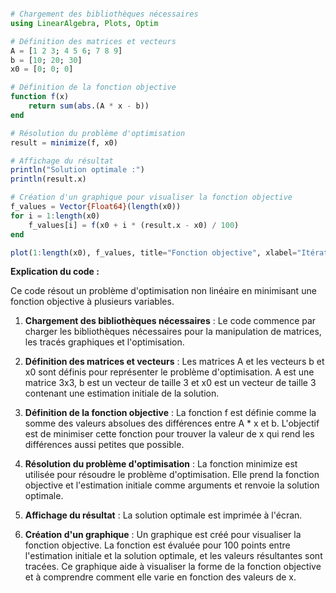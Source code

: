 ```julia

# Chargement des bibliothèques nécessaires
using LinearAlgebra, Plots, Optim

# Définition des matrices et vecteurs
A = [1 2 3; 4 5 6; 7 8 9]
b = [10; 20; 30]
x0 = [0; 0; 0]

# Définition de la fonction objective
function f(x)
    return sum(abs.(A * x - b))
end

# Résolution du problème d'optimisation
result = minimize(f, x0)

# Affichage du résultat
println("Solution optimale :")
println(result.x)

# Création d'un graphique pour visualiser la fonction objective
f_values = Vector{Float64}(length(x0))
for i = 1:length(x0)
    f_values[i] = f(x0 + i * (result.x - x0) / 100)
end

plot(1:length(x0), f_values, title="Fonction objective", xlabel="Itérations", ylabel="Valeur de la fonction")

```

**Explication du code :**

Ce code résout un problème d'optimisation non linéaire en minimisant une fonction objective à plusieurs variables.

1. **Chargement des bibliothèques nécessaires** : Le code commence par charger les bibliothèques nécessaires pour la manipulation de matrices, les tracés graphiques et l'optimisation.

2. **Définition des matrices et vecteurs** : Les matrices A et les vecteurs b et x0 sont définis pour représenter le problème d'optimisation. A est une matrice 3x3, b est un vecteur de taille 3 et x0 est un vecteur de taille 3 contenant une estimation initiale de la solution.

3. **Définition de la fonction objective** : La fonction f est définie comme la somme des valeurs absolues des différences entre A * x et b. L'objectif est de minimiser cette fonction pour trouver la valeur de x qui rend les différences aussi petites que possible.

4. **Résolution du problème d'optimisation** : La fonction minimize est utilisée pour résoudre le problème d'optimisation. Elle prend la fonction objective et l'estimation initiale comme arguments et renvoie la solution optimale.

5. **Affichage du résultat** : La solution optimale est imprimée à l'écran.

6. **Création d'un graphique** : Un graphique est créé pour visualiser la fonction objective. La fonction est évaluée pour 100 points entre l'estimation initiale et la solution optimale, et les valeurs résultantes sont tracées. Ce graphique aide à visualiser la forme de la fonction objective et à comprendre comment elle varie en fonction des valeurs de x.